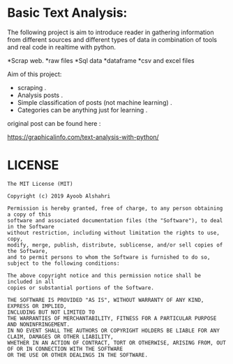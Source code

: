 # Basic Text Analysis:
The following project is aim to introduce reader in gathering information from
different sources and different types of data in combination of tools and real code in realtime
with python.

*Scrap web.
*raw files
*Sql data
*dataframe
*csv and excel files



Aim of this project:
* scraping .
* Analysis posts .
* Simple classification of posts (not machine learning) .
* Categories can be anything just for learning .


original post can be found here :

https://graphicalinfo.com/text-analysis-with-python/




# LICENSE

```
The MIT License (MIT)

Copyright (c) 2019 Ayoob Alshahri

Permission is hereby granted, free of charge, to any person obtaining a copy of this 
software and associated documentation files (the "Software"), to deal in the Software 
without restriction, including without limitation the rights to use, copy, 
modify, merge, publish, distribute, sublicense, and/or sell copies of the Software, 
and to permit persons to whom the Software is furnished to do so, 
subject to the following conditions:

The above copyright notice and this permission notice shall be included in all 
copies or substantial portions of the Software.

THE SOFTWARE IS PROVIDED "AS IS", WITHOUT WARRANTY OF ANY KIND, EXPRESS OR IMPLIED, 
INCLUDING BUT NOT LIMITED TO 
THE WARRANTIES OF MERCHANTABILITY, FITNESS FOR A PARTICULAR PURPOSE AND NONINFRINGEMENT. 
IN NO EVENT SHALL THE AUTHORS OR COPYRIGHT HOLDERS BE LIABLE FOR ANY CLAIM, DAMAGES OR OTHER LIABILITY,
WHETHER IN AN ACTION OF CONTRACT, TORT OR OTHERWISE, ARISING FROM, OUT OF OR IN CONNECTION WITH THE SOFTWARE 
OR THE USE OR OTHER DEALINGS IN THE SOFTWARE.
```
